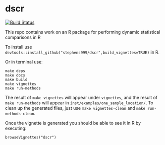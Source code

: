 dscr
====

[![Build Status](https://travis-ci.org/stephens999/dscr.png?branch=master)](https://travis-ci.org/road2stat/dscr)

This repo contains work on an R package for performing dynamic statistical comparisons in R

To install use `devtools::install_github("stephens999/dscr",build_vignettes=TRUE)` in R.

Or in terminal use:

    make deps
    make docs
    make build
    make vignettes
    make run-methods

The result of `make vignettes` will appear under `vignettes`, and the result of `make run-methods` will appear in `inst/examples/one_sample_location/`. To clean up the generated files, just use `make vignettes-clean` and `make run-methods-clean`.


Once the vignette is generated you should be able to see it in R by executing:

    browseVignettes("dscr")

